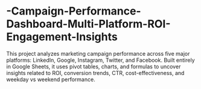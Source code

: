 # -Campaign-Performance-Dashboard-Multi-Platform-ROI-Engagement-Insights
This project analyzes marketing campaign performance across five major platforms: LinkedIn, Google, Instagram, Twitter, and Facebook. Built entirely in Google Sheets, it uses pivot tables, charts, and formulas to uncover insights related to ROI, conversion trends, CTR, cost-effectiveness, and weekday vs weekend performance.
